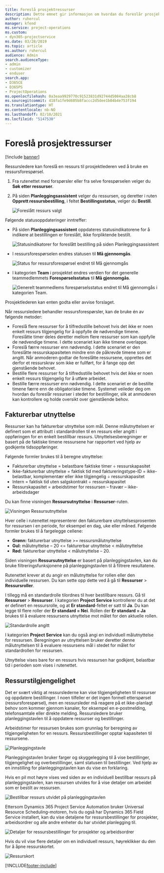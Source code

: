 ```yaml
---
title: Foreslå prosjektressurser
description: Dette emnet gir informasjon om hvordan du foreslår prosjektressurser.
author: ruhercul
manager: kfend
ms.service: project-operations
ms.custom:
- dyn365-projectservice
ms.date: 03/28/2019
ms.topic: article
ms.author: ruhercul
audience: Admin
search.audienceType:
- admin
- customizer
- enduser
search.app:
- D365CE
- D365PS
- ProjectOperations
ms.openlocfilehash: 0a3eaa9929770c91523831d92744d5084aa28cb8
ms.sourcegitcommit: 418fa1fe9d605b8faccc2d5dee1b04b4e753f194
ms.translationtype: HT
ms.contentlocale: nb-NO
ms.lasthandoff: 02/10/2021
ms.locfileid: "5147530"
---
```

# <a name="propose-project-resources"></a>Foreslå prosjektressurser

[!include [banner](../includes/psa-now-project-operations.md)]

Ressursledere kan foreslå en ressurs til prosjektlederen ved å bruke en ressursforespørsel.

1. Fra rutenettet med forspørsler eller fra selve forespørselen velger du **Søk etter ressurser**.
2. På siden **Planleggingsassistent** velger du ressursen, og deretter i ruten **Opprett ressursbestilling**, i feltet **Bestillingsstatus**, velger du **Bestill**.

    ![Foreslått ressurs valgt](media/Resource-Management-image62.png)

Følgende statusoppdateringer inntreffer:

- På siden **Planleggingsassistent** oppdateres statusindikatorene for å indikere at bestillingen er foreslått, ikke forpliktende bestilt.

    ![Statusindikatorer for foreslått bestilling på siden Planleggingsassistent](media/Resource-Management-image63.png)

- I ressursforespørselen endres statusen til **Må gjennomgås**.

    ![Status for ressursforespørsel endret til Må gjennomgås](media/Resource-Management-image64.png)

- I kategorien **Team** i prosjektet endres verdien for det generelle teammedlemmets **Forespørselsstatus** til **Må gjennomgås**.

    ![Generelt teammedlems forespørselsstatus endret til Må gjennomgås i kategorien Team.](media/Resource-Management-image48.png)

Prosjektlederen kan enten godta eller avvise forslaget.

Når ressursledere behandler ressursforespørsler, kan de bruke én av følgende metoder:

- Foreslå flere ressurser for å tilfredsstille behovet hvis det ikke er noen enkelt ressurs tilgjengelig for å oppfylle de nødvendige timene. Foreslåtte timer deles deretter mellom flere ressurser som kan oppfylle de nødvendige timene. I dette scenariet kan ikke timene overlappe.
- Foreslå færre ressurser enn nødvendig. I dette scenariet er den foreslåtte ressurskapasiteten mindre enn de påkrevde timene som er angitt. Når anmoderen godtar de foreslåtte ressursene, opprettes det derfor et ressurskrav som ikke er fullført, for å fange opp det gjenstående behovet.
- Bestille flere ressurser for å tilfredsstille behovet hvis det ikke er noen enkelt ressurs tilgjengelig for å utføre arbeidet.
- Bestille færre ressurser enn nødvendig. I dette scenariet er de bestilte timene færre enn de obligatoriske timene. Systemet veileder deg om hvordan du foreslår ressurser i stedet for bestillinger, slik at anmoderen kan kontrollere og holde oversikt over gjenstående behov.

## <a name="billable-utilization"></a>Fakturerbar utnyttelse

Ressurser kan ha fakturerbar utnyttelse som mål. Denne målutnyttelsen er definert som et attributt i standardrollen til en ressurs eller angitt i oppføringen for en enkelt bestillbar ressurs. Utnyttelsesberegninger er basert på de faktiske timene ressursene har rapportert ved hjelp av godkjente tidsoppføringer.

Følgende formler brukes til å beregne utnyttelse:

- Fakturerbar utnyttelse = belastbare faktiske timer ÷ ressurskapasitet
- Ikke-fakturerbar utnyttelse = faktisk tid med faktureringstype-ID = ikke-belastbar, komplementær eller ikke tilgjengelig ÷ ressurskapasitet
- Intern = faktisk tid uten salgskontrakt ÷ ressurskapasitet
- Ressurskapasitet = arbeidstimer for ressursen – fravær – ikke-arbeidsdager

Du kan finne visningen **Ressursutnyttelse** i **Ressurser**-ruten.

![Visningen Ressursutnyttelse](media/Resource-Management-image65.png)

Hver celle i rutenettet representerer den fakturerbare utnyttelsesprosenten for ressursen i en periode, for eksempel en dag, uke eller måned. Følgende formler brukes til å fargelegge cellene:

- **Grønn:** fakturerbar utnyttelse \>= ressursmålutnyttelse
- **Gul:** målutnyttelse – 20 \<= fakturerbar utnyttelse \< målutnyttelse
- **Rød:** fakturerbar utnyttelse \< målutnyttelse – 20.

Siden visningen **Ressursutnyttelse** er basert på planleggingstavlen, kan du bruke filtreringsfunksjonene på planleggingstavlen til å filtrere resultatene.

Rutenettet krever at du angir en målutnyttelse for rollen eller den individuelle ressursen. Du kan sette opp dette ved å gå til **Ressurser** \> **Ressursroller**.

I tillegg må en standardrolle tilordnes til hver bestillbare ressurs. Gå til **Ressurser** \> **Ressurser**. I kategorien **Project Service** kontrollerer du at det er definert en ressursrolle, og at **Er standard**-feltet er satt til **Ja**. Du kan legge til flere roller der **Er standard = Nei**. Rollen der **Er standard = Ja** brukes til å evaluere ressursens utnyttelse mot målet for den aktuelle rollen.

![Standardrolle angitt](media/Resource-Management-image67.png)

I kategorien **Project Service** kan du også angi en individuell målutnyttelse for ressursen. Beregningen av utnyttelsen bruker deretter denne målutnyttelsen til å evaluere ressursens mål i stedet for målet for standardrollen for ressursen.

Utnyttelse vises bare for en ressurs hvis ressursen har godkjent, belastbar tid i perioden som vises i rutenettet.

## <a name="resource-availability"></a>Ressurstilgjengelighet

Det er svært viktig at ressurslederne kan vise tilgjengeligheten til ressurser og oppdatere bestillinger. I noen tilfeller er det ingen formell etterspørsel (ressursforespørsel), men en ressursleder må reagere på et ikke-planlagt behov som kommer gjennom kanaler, for eksempel en e-postmelding, telefonsamtale eller direkte melding. Ressursledere bruker planleggingstavlen til å oppdatere ressurser og bestillinger.

Arbeidstimer for ressursen brukes som grunnlag for beregning av tilgjengeligheten for en ressurs. Ressursbestillinger opptar kapasiteten til ressursene.

![Planleggingstavle](media/Resource-Management-image68.png)

Planleggingstavlen bruker farger og skyggelegging til å vise bestillinger, tilgjengelighet og overbestillinger, samt statusen til bestillinger. Ved hjelp av en innstilling for planleggingstavlen kan du vise en forklaring.

Hvis en pil mot høyre vises ved siden av en individuell bestillbar ressurs på planleggingstavlen, kan ressursen utvides for å vise detaljer om arbeidet som er bestilt av ressursen.

![Bestillbar ressurs utvidet på planleggingstavlen](media/Resource-Management-image69.png)

Ettersom Dynamics 365 Project Service Automation bruker Universal Resource Scheduling-motoren, hvis du også har Dynamics 365 Field Service installert, kan du vise detaljene for ressursbestillinger for prosjekter, arbeidsordrer og alle andre enheter du har utvidet planlegging til.

![Detaljer for ressursbestillinger for prosjekter og arbeidsordrer](media/Resource-Management-image70.png)

Hvis du vil vise flere detaljer om en individuell ressurs, høyreklikker du den for å åpne ressurskortet.

![Ressurskort](media/Resource-Management-image71.png)


[!INCLUDE[footer-include](../includes/footer-banner.md)]